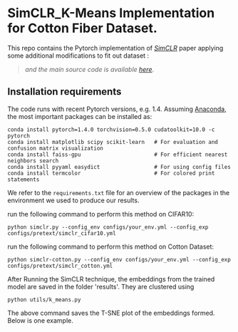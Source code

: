 # SimCLR_K-Means Implementation for Cotton Fiber Dataset.


This repo contains the Pytorch implementation of _[SimCLR](https://arxiv.org/pdf/2002.05709.pdf)_ paper applying some additional modifications to fit out dataset :
> _and the main source code is available [here](https://github.com/wvangansbeke/Unsupervised-Classification/tree/master)_.


## Installation requirements
The code runs with recent Pytorch versions, e.g. 1.4. 
Assuming [Anaconda](https://docs.anaconda.com/anaconda/install/), the most important packages can be installed as:
```shell
conda install pytorch=1.4.0 torchvision=0.5.0 cudatoolkit=10.0 -c pytorch
conda install matplotlib scipy scikit-learn   # For evaluation and confusion matrix visualization
conda install faiss-gpu                       # For efficient nearest neighbors search 
conda install pyyaml easydict                 # For using config files
conda install termcolor                       # For colored print statements
```
We refer to the `requirements.txt` file for an overview of the packages in the environment we used to produce our results.



run the following command to perform this method on CIFAR10:
```shell
python simclr.py --config_env configs/your_env.yml --config_exp configs/pretext/simclr_cifar10.yml
```
run the following command to perform this method on Cotton Dataset:
```shell
python simclr-cotton.py --config_env configs/your_env.yml --config_exp configs/pretext/simclr_cotton.yml
```

After Running the SimCLR technique, the embeddings from the trained model are saved in the folder 'results'. They are clustered using
```shell
python utils/k_means.py
```

The above command saves the T-SNE plot of the embeddings formed. Below is one example.
